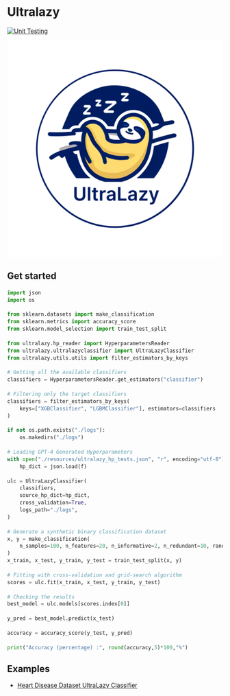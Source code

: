 # Ultralazy

[![Unit Testing](https://github.com/GitMarco27/ultralazy/actions/workflows/python-app.yml/badge.svg)](https://github.com/GitMarco27/ultralazy/actions/workflows/python-app.yml)

![ultralazy_logo](./resources/ultralazy.png)

## Get started

```python
import json
import os

from sklearn.datasets import make_classification
from sklearn.metrics import accuracy_score
from sklearn.model_selection import train_test_split

from ultralazy.hp_reader import HyperparametersReader
from ultralazy.ultralazyclassifier import UltraLazyClassifier
from ultralazy.utils.utils import filter_estimators_by_keys

# Getting all the available classifiers
classifiers = HyperparametersReader.get_estimators("classifier")

# Filtering only the target classifiers
classifiers = filter_estimators_by_keys(
    keys=["XGBClassifier", "LGBMClassifier"], estimators=classifiers
)

if not os.path.exists("./logs"):
    os.makedirs("./logs")

# Loading GPT-4 Generated Hyperparameters
with open("./resources/ultralazy_hp_tests.json", "r", encoding="utf-8") as f:
    hp_dict = json.load(f)

ulc = UltraLazyClassifier(
    classifiers,
    source_hp_dict=hp_dict,
    cross_validation=True,
    logs_path="./logs",
)

# Generate a synthetic binary classification dataset
x, y = make_classification(
    n_samples=100, n_features=20, n_informative=2, n_redundant=10, random_state=42
)
x_train, x_test, y_train, y_test = train_test_split(x, y)

# Fitting with cross-validation and grid-search algorithm
scores = ulc.fit(x_train, x_test, y_train, y_test)

# Checking the results
best_model = ulc.models[scores.index[0]]

y_pred = best_model.predict(x_test)

accuracy = accuracy_score(y_test, y_pred)

print("Accuracy (percentage) :", round(accuracy,5)*100,"%")

```


## Examples

- [Heart Disease Dataset UltraLazy Classifier](https://www.kaggle.com/code/marcosanguineti/heart-disease-dataset-ultralazy-classifier)
